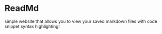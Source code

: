 # ReadMd

simple website that allows you to view your saved markdown files with code snippet syntax highlighting!
